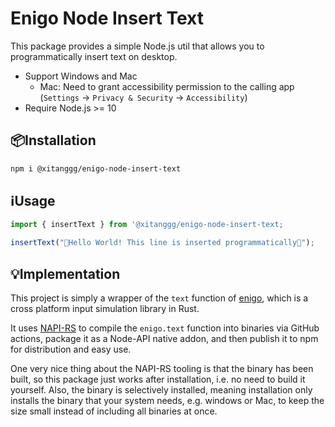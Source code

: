 # Enigo Node Insert Text

This package provides a simple Node.js util that allows you to programmatically insert text on desktop.

- Support Windows and Mac
  - Mac: Need to grant accessibility permission to the calling app (`Settings` -> `Privacy & Security` -> `Accessibility`)
- Require Node.js >= 10

## 📦Installation

```bash
npm i @xitanggg/enigo-node-insert-text
```

## ℹ️Usage

```typescript
import { insertText } from '@xitanggg/enigo-node-insert-text;

insertText("👋Hello World! This line is inserted programmatically🤖");
```

## 💡Implementation

This project is simply a wrapper of the `text` function of [enigo](https://github.com/enigo-rs/enigo), which is a cross platform input simulation library in Rust.

It uses [NAPI-RS](https://github.com/napi-rs/napi-rs) to compile the `enigo.text` function into binaries via GitHub actions, package it as a Node-API native addon, and then publish it to npm for distribution and easy use.

One very nice thing about the NAPI-RS tooling is that the binary has been built, so this package just works after installation, i.e. no need to build it yourself. Also, the binary is selectively installed, meaning installation only installs the binary that your system needs, e.g. windows or Mac, to keep the size small instead of including all binaries at once.
